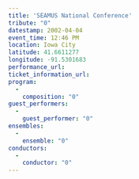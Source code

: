 ```yaml
---
title: 'SEAMUS National Conference'
tribute: "0"
datestamp: 2002-04-04
event_time: 12:46 PM
location: Iowa City
latitude: 41.6611277
longitude: -91.5301683
performance_url: 
ticket_information_url: 
program: 
  -
    composition: "0"
guest_performers: 
  -
    guest_performer: "0"
ensembles: 
  -
    ensemble: "0"
conductors: 
  -
    conductor: "0"
---
```

